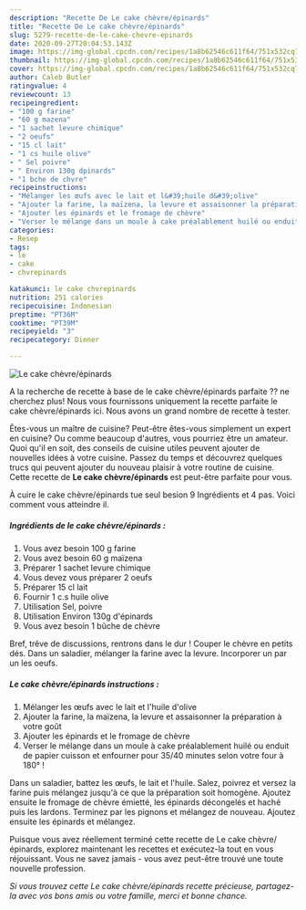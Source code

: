 ```yaml
---
description: "Recette De Le cake chèvre/épinards"
title: "Recette De Le cake chèvre/épinards"
slug: 5279-recette-de-le-cake-chevre-epinards
date: 2020-09-27T20:04:53.143Z
image: https://img-global.cpcdn.com/recipes/1a8b62546c611f64/751x532cq70/le-cake-chevreepinards-photo-principale-de-la-recette.jpg
thumbnail: https://img-global.cpcdn.com/recipes/1a8b62546c611f64/751x532cq70/le-cake-chevreepinards-photo-principale-de-la-recette.jpg
cover: https://img-global.cpcdn.com/recipes/1a8b62546c611f64/751x532cq70/le-cake-chevreepinards-photo-principale-de-la-recette.jpg
author: Caleb Butler
ratingvalue: 4
reviewcount: 13
recipeingredient:
- "100 g farine"
- "60 g mazena"
- "1 sachet levure chimique"
- "2 oeufs"
- "15 cl lait"
- "1 cs huile olive"
- " Sel poivre"
- " Environ 130g dpinards"
- "1 bche de chvre"
recipeinstructions:
- "Mélanger les œufs avec le lait et l&#39;huile d&#39;olive"
- "Ajouter la farine, la maïzena, la levure et assaisonner la préparation à votre goût"
- "Ajouter les épinards et le fromage de chèvre"
- "Verser le mélange dans un moule à cake préalablement huilé ou enduit de papier cuisson et enfourner pour 35/40 minutes selon votre four à 180° !"
categories:
- Resep
tags:
- le
- cake
- chvrepinards

katakunci: le cake chvrepinards 
nutrition: 251 calories
recipecuisine: Indonesian
preptime: "PT36M"
cooktime: "PT39M"
recipeyield: "3"
recipecategory: Dinner

---
```



![Le cake chèvre/épinards](https://img-global.cpcdn.com/recipes/1a8b62546c611f64/751x532cq70/le-cake-chevreepinards-photo-principale-de-la-recette.jpg)

A la recherche de recette à base de le cake chèvre/épinards parfaite ?? ne cherchez plus! Nous vous fournissons uniquement la recette parfaite le cake chèvre/épinards ici. Nous avons un grand nombre de recette à tester.

Êtes-vous un maître de cuisine? Peut-être êtes-vous simplement un expert en cuisine? Ou comme beaucoup d'autres, vous pourriez être un amateur. Quoi qu'il en soit, des conseils de cuisine utiles peuvent ajouter de nouvelles idées à votre cuisine. Passez du temps et découvrez quelques trucs qui peuvent ajouter du nouveau plaisir à votre routine de cuisine. Cette recette de <strong> Le cake chèvre/épinards </strong> est peut-être parfaite pour vous.

<!--inarticleads1-->

À cuire le cake chèvre/épinards tue seul besion 9 Ingrédients et 4 pas. Voici comment vous atteindre il.

##### Ingrédients de le cake chèvre/épinards :

1. Vous avez besoin 100 g farine
1. Vous avez besoin 60 g maïzena
1. Préparer 1 sachet levure chimique
1. Vous devez vous préparer 2 oeufs
1. Préparer 15 cl lait
1. Fournir 1 c.s huile olive
1. Utilisation  Sel, poivre
1. Utilisation  Environ 130g d&#39;épinards
1. Vous avez besoin 1 bûche de chèvre


Bref, trêve de discussions, rentrons dans le dur ! Couper le chèvre en petits dés. Dans un saladier, mélanger la farine avec la levure. Incorporer un par un les oeufs. 

<!--inarticleads2-->

##### Le cake chèvre/épinards instructions :

1. Mélanger les œufs avec le lait et l&#39;huile d&#39;olive
1. Ajouter la farine, la maïzena, la levure et assaisonner la préparation à votre goût
1. Ajouter les épinards et le fromage de chèvre
1. Verser le mélange dans un moule à cake préalablement huilé ou enduit de papier cuisson et enfourner pour 35/40 minutes selon votre four à 180° !


Dans un saladier, battez les œufs, le lait et l&#39;huile. Salez, poivrez et versez la farine puis mélangez jusqu&#39;à ce que la préparation soit homogène. Ajoutez ensuite le fromage de chèvre émietté, les épinards décongelés et haché puis les lardons. Terminez par les pignons et mélangez de nouveau. Ajoutez ensuite les épinards et mélangez. 

<!--inarticleads1-->

<p>
Puisque vous avez réellement terminé cette recette de Le cake chèvre/épinards, explorez maintenant les recettes et exécutez-la tout en vous réjouissant. Vous ne savez jamais - vous avez peut-être trouvé une toute nouvelle profession.
</p>

<p>
<i>Si vous trouvez cette Le cake chèvre/épinards recette précieuse, partagez-la avec vos bons amis ou votre famille, merci et bonne chance.</i>
</p>
